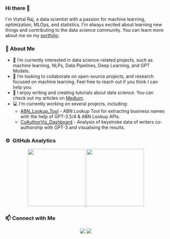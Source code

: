 ### Hi there 👋

I'm Vishal Raj, a data scientist with a passion for machine learning, optimization, MLOps, and statistics. I'm always excited about learning new things and contributing to the data science community. You can learn more about me on my [portfolio](https://vishalraj247.github.io/portfolio/).

### :rocket: About Me

- 🔭 I’m currently interested in data science-related projects, such as machine learning, NLPs, Data Pipelines, Deep Learning, and GPT Models.
- :raised_back_of_hand: I’m looking to collaborate on open-source projects, and research focused on machine learning. Feel free to reach out if you think I can help you.
- :pencil: I enjoy writing and creating tutorials about data science. You can check out my articles on [Medium](https://vishalraj247.medium.com/).
- :computer: I'm currently working on several projects, including:
  - [ABN_Lookup_Tool](https://github.com/vishalraj247/ABN_Lookup_Tool) - ABN Lookup Tool for extracting business names with the help of GPT-3.5/4 & ABN Lookup APIs.
  - [CoAuthorViz_Dashboard](https://github.com/vishalraj247/CoAuthorViz_Dashboard) - Analysis of keystroke data of writers co-authorship with GPT-3 and visualising the results.

### ⚙️ &nbsp;GitHub Analytics

<p align="center">
<a href="https://github.com/vishalraj247">
  <img height="180em" src="https://github-readme-stats.vercel.app/api?username=vishalraj247&show_icons=true&include_all_commits=true&rank_icon=github&hide_title=true"/>
  <img height="180em" src="https://github-readme-stats.vercel.app/api/top-langs/?username=vishalraj247&size_weight=0.5&count_weight=0.5&layout=compact&langs_count=4&hide_title=true"/>
</a>
</p>

### :mailbox: Connect with Me

<p align="center">
<a href="https://www.linkedin.com/in/vishal-raj-vr/"><img src="https://img.shields.io/badge/-Vishal Raj-0077B5?style=flat&logo=Linkedin&logoColor=white"/></a>
<a href="https://vishalraj247.medium.com/"><img src="https://img.shields.io/badge/-Vishal Raj-05122A?style=flat&logo=medium&logoColor=white"/></a>
</p>
